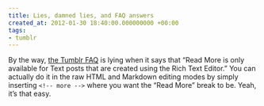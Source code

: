 ```yaml
---
title: Lies, damned lies, and FAQ answers
created_at: 2012-01-30 18:40:00.000000000 +00:00
tags:
- tumblr
---
```


By the way, [the Tumblr FAQ](http://www.tumblr.com/help) is lying when
it says that “Read More is only available for Text posts that are
created using the Rich Text Editor.” You can actually do it in the raw
HTML and Markdown editing modes by simply inserting `<!-- more -->`
where you want the “Read More” break to be. Yeah, it’s that easy.
